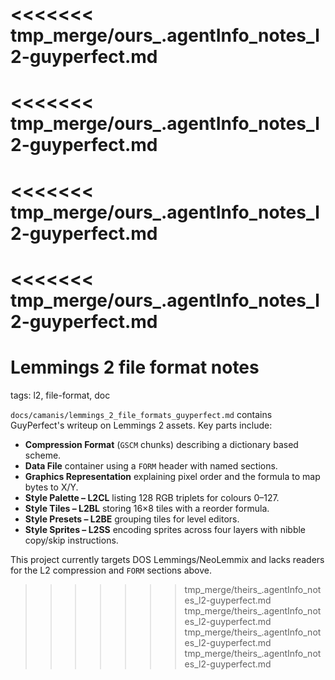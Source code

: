 <<<<<<< tmp_merge/ours_.agentInfo_notes_l2-guyperfect.md
=======
<<<<<<< tmp_merge/ours_.agentInfo_notes_l2-guyperfect.md
=======
<<<<<<< tmp_merge/ours_.agentInfo_notes_l2-guyperfect.md
=======
<<<<<<< tmp_merge/ours_.agentInfo_notes_l2-guyperfect.md
=======
# Lemmings 2 file format notes

tags: l2, file-format, doc

`docs/camanis/lemmings_2_file_formats_guyperfect.md` contains GuyPerfect's writeup on Lemmings 2 assets. Key parts include:
- **Compression Format** (`GSCM` chunks) describing a dictionary based scheme.
- **Data File** container using a `FORM` header with named sections.
- **Graphics Representation** explaining pixel order and the formula to map bytes to X/Y.
- **Style Palette – L2CL** listing 128 RGB triplets for colours 0–127.
- **Style Tiles – L2BL** storing 16×8 tiles with a reorder formula.
- **Style Presets – L2BE** grouping tiles for level editors.
- **Style Sprites – L2SS** encoding sprites across four layers with nibble copy/skip instructions.

This project currently targets DOS Lemmings/NeoLemmix and lacks readers for the L2 compression and `FORM` sections above.
>>>>>>> tmp_merge/theirs_.agentInfo_notes_l2-guyperfect.md
>>>>>>> tmp_merge/theirs_.agentInfo_notes_l2-guyperfect.md
>>>>>>> tmp_merge/theirs_.agentInfo_notes_l2-guyperfect.md
>>>>>>> tmp_merge/theirs_.agentInfo_notes_l2-guyperfect.md
